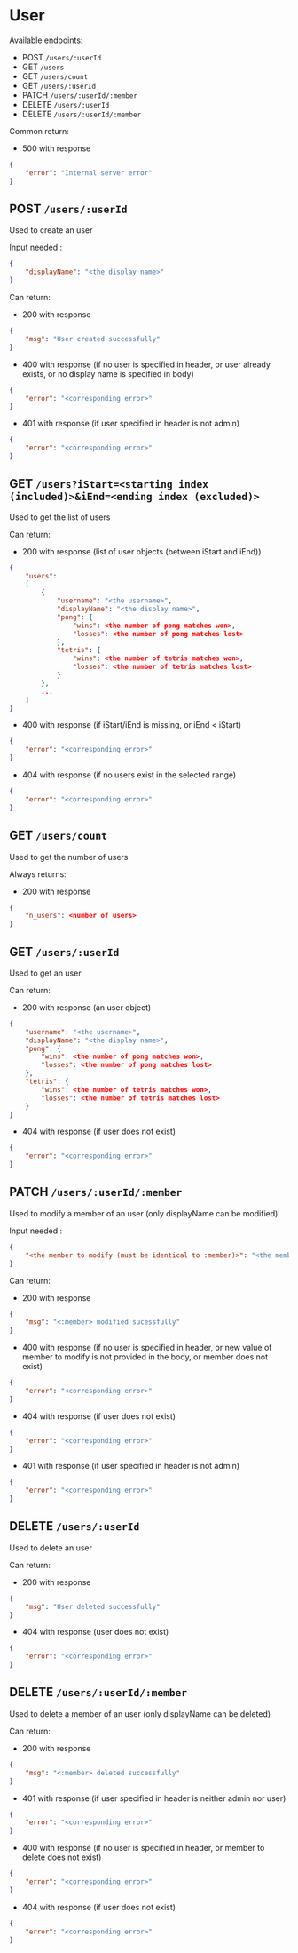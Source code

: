 # User

Available endpoints:
- POST `/users/:userId`
- GET `/users`
- GET `/users/count`
- GET `/users/:userId`
- PATCH `/users/:userId/:member`
- DELETE `/users/:userId`
- DELETE `/users/:userId/:member`

Common return:
- 500 with response 
```json
{
	"error": "Internal server error"
}
```

## POST `/users/:userId`

Used to create an user

Input needed :
```json
{
	"displayName": "<the display name>"
}
```

Can return:
- 200 with response
```json
{
	"msg": "User created successfully"
}
```
- 400 with response (if no user is specified in header, or user already exists, or no display name is specified in body)
```json
{
	"error": "<corresponding error>"
}
```
- 401 with response (if user specified in header is not admin)
```json
{
	"error": "<corresponding error>"
}
```

## GET `/users?iStart=<starting index (included)>&iEnd=<ending index (excluded)>`

Used to get the list of users

Can return:
- 200 with response (list of user objects (between iStart and iEnd))
```json
{
	"users":
	[
		{
			"username": "<the username>",
			"displayName": "<the display name>",
			"pong": {
				"wins": <the number of pong matches won>,
				"losses": <the number of pong matches lost>
			},
			"tetris": {
				"wins": <the number of tetris matches won>,
				"losses": <the number of tetris matches lost>
			}
		},
		...
	]
}
```
- 400 with response (if iStart/iEnd is missing, or iEnd < iStart)
```json
{
	"error": "<corresponding error>"
}
```
- 404 with response (if no users exist in the selected range)
```json
{
	"error": "<corresponding error>"
}
```

## GET `/users/count`

Used to get the number of users

Always returns:
- 200 with response
```json
{
	"n_users": <number of users>
}
```

## GET `/users/:userId`

Used to get an user

Can return:
- 200 with response (an user object)
```json
{
	"username": "<the username>",
	"displayName": "<the display name>",
	"pong": {
		"wins": <the number of pong matches won>,
		"losses": <the number of pong matches lost>
	},
	"tetris": {
		"wins": <the number of tetris matches won>,
		"losses": <the number of tetris matches lost>
	}
}
```
- 404 with response (if user does not exist)
```json
{
	"error": "<corresponding error>"
}
```

## PATCH `/users/:userId/:member`

Used to modify a member of an user (only displayName can be modified)

Input needed :
```json
{
	"<the member to modify (must be identical to :member)>": "<the member's new value>"
}
```

Can return:
- 200 with response
```json
{
	"msg": "<:member> modified sucessfully"
}
```
- 400 with response (if no user is specified in header, or new value of member to modify is not provided in the body, or member does not exist)
```json
{
	"error": "<corresponding error>"
}
```
- 404 with response (if user does not exist)
```json
{
	"error": "<corresponding error>"
}
```
- 401 with response (if user specified in header is not admin)
```json
{
	"error": "<corresponding error>"
}
```

## DELETE `/users/:userId`

Used to delete an user

Can return:
- 200 with response
```json
{
	"msg": "User deleted successfully"
}
```
- 404 with response (user does not exist)
```json
{
	"error": "<corresponding error>"
}
```

## DELETE `/users/:userId/:member`

Used to delete a member of an user (only displayName can be deleted)

Can return:
- 200 with response
```json
{
	"msg": "<:member> deleted successfully"
}
```
- 401 with response (if user specified in header is neither admin nor user)
```json
{
	"error": "<corresponding error>"
}
```
- 400 with response (if no user is specified in header, or member to delete does not exist)
```json
{
	"error": "<corresponding error>"
}
```
- 404 with response (if user does not exist)
```json
{
	"error": "<corresponding error>"
}
```
